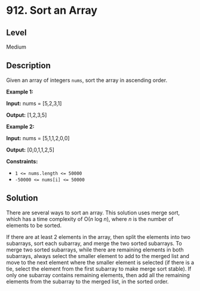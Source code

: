 # 912. Sort an Array
## Level
Medium

## Description
Given an array of integers `nums`, sort the array in ascending order.

**Example 1:**

**Input:** nums = [5,2,3,1]

**Output:** [1,2,3,5]

**Example 2:**

**Input:** nums = [5,1,1,2,0,0]

**Output:** [0,0,1,1,2,5]

**Constraints:**

* `1 <= nums.length <= 50000`
* `-50000 <= nums[i] <= 50000`

## Solution
There are several ways to sort an array. This solution uses merge sort, which has a time complexity of O(*n* log *n*), where *n* is the number of elements to be sorted.

If there are at least 2 elements in the array, then split the elements into two subarrays, sort each subarray, and merge the two sorted subarrays. To merge two sorted subarrays, while there are remaining elements in both subarrays, always select the smaller element to add to the merged list and move to the next element where the smaller element is selected (if there is a tie, select the element from the first subarray to make merge sort stable). If only one subarray contains remaining elements, then add all the remaining elements from the subarray to the merged list, in the sorted order.
